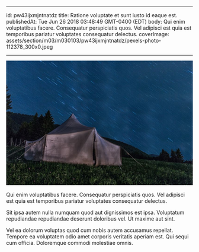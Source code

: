
---
id: pw43ijxmjntnatdz
title: Ratione voluptate et sunt iusto id eaque est.
publishedAt: Tue Jun 26 2018 03:48:49 GMT-0400 (EDT)
body: Qui enim voluptatibus facere. Consequatur perspiciatis quos. Vel adipisci est quia est temporibus pariatur voluptates consequatur delectus.
coverImage: assets/section/m03/m030103/pw43ijxmjntnatdz/pexels-photo-112378_300x0.jpeg

---

![image from pexels.com](assets/section/m03/m030103/pw43ijxmjntnatdz/pexels-photo-112378_800x0.jpeg)

Qui enim voluptatibus facere. Consequatur perspiciatis quos. Vel adipisci est quia est temporibus pariatur voluptates consequatur delectus.
 
Sit ipsa autem nulla numquam quod aut dignissimos est ipsa. Voluptatum repudiandae repudiandae deserunt doloribus vel. Ut maxime aut sint.
 
Vel ea dolorum voluptas quod cum nobis autem accusamus repellat. Tempore ea voluptatem odio amet corporis veritatis aperiam est. Qui sequi cum officia. Doloremque commodi molestiae omnis.

